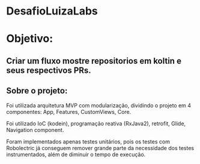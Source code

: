 # DesafioLuizaLabs

# Objetivo:
## Criar um fluxo mostre repositorios em koltin e seus respectivos PRs.

## Sobre o projeto:
 Foi utilizada arquitetura MVP com modularização, dividindo o projeto em 4 componentes: App, Features, CustomViews, Core.
 
 Foi utilizado IoC (kodein), programação reativa (RxJava2), retrofit, Glide, Navigation component.
 
 Foram implementados apenas testes unitários, pois os testes com Robolectric já conseguem remover grande parte da necessidade dos testes instrumentados, além de diminuir o tempo de execução.

